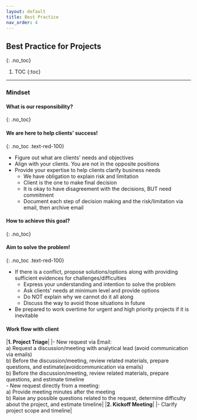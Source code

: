 ```yaml
---
layout: default
title: Best Practice
nav_order: 4
---
```

## Best Practice for Projects
{: .no_toc}

1. TOC
{:toc}

---

### Mindset

#### What is our responsibility?
{: .no_toc}
#### We are here to help clients' success!
{: .no_toc .text-red-100}
- Figure out what are clients' needs and objectives
- Align with your clients. You are not in the opposite positions
- Provide your expertise to help clients clarify business needs
  - We have obligation to explain risk and limitation
  - Client is the one to make final decision
  - It is okay to have disagreement with the decisions, BUT need commitment
  - Document each step of decision making and the risk/limitation via email, then archive email

#### How to achieve this goal?
{: .no_toc}
#### Aim to solve the problem!
{: .no_toc .text-red-100}
- If there is a conflict, propose solutions/options along with providing sufficient evidences for challenges/difficulties
  - Express your understanding and intention to solve the problem
  - Ask clients' needs at minimum level and provide options
  - Do NOT explain why we cannot do it all along
  - Discuss the way to avoid those situations in future
- Be prepared to work overtime for urgent and high priority projects if it is inevitable

#### Work flow with client

|**1. Project Triage**|
|- New request via Email:<br/>a) Request a discussion/meeting with analytical lead (avoid communication via emails)<br/>b) Before the discussion/meeting, review related materials, prepare questions, and estimate(avoidcommunication via emails)<br/>b) Before the discussion/meeting, review related materials, prepare questions, and estimate timeline <br/>- New request directly from a meeting:<br/>a) Provide meeting minutes after the meeting<br/>b) Raise any possible questions related to the request, determine difficulty about the project, and estimate timeline|
|**2. Kickoff Meeting**|
|- Clarify project scope and timeline|
